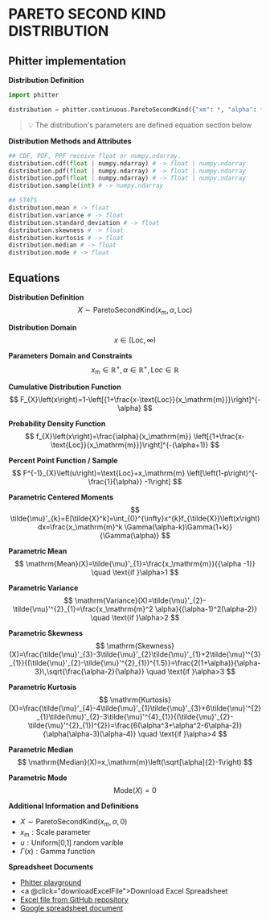 # PARETO SECOND KIND DISTRIBUTION

## Phitter implementation

**Distribution Definition**

```python
import phitter

distribution = phitter.continuous.ParetoSecondKind({"xm": *, "alpha": *, "loc": *})
```

> 💡 The distribution's parameters are defined equation section below

**Distribution Methods and Attributes**

```python
## CDF, PDF, PPF receive float or numpy.ndarray.
distribution.cdf(float | numpy.ndarray) # -> float | numpy.ndarray
distribution.pdf(float | numpy.ndarray) # -> float | numpy.ndarray
distribution.ppf(float | numpy.ndarray) # -> float | numpy.ndarray
distribution.sample(int) # -> numpy.ndarray

## STATS
distribution.mean # -> float
distribution.variance # -> float
distribution.standard_deviation # -> float
distribution.skewness # -> float
distribution.kurtosis # -> float
distribution.median # -> float
distribution.mode # -> float
```

## Equations

**Distribution Definition**
$$ X\sim\mathrm{ParetoSecondKind}\left(x_\mathrm{m},\alpha,\text{Loc}\right) $$

**Distribution Domain**
$$ x\in\left(\text{Loc},\infty\right) $$

**Parameters Domain and Constraints**
$$ x_\mathrm{m}\in\mathbb{R}^{+}, \alpha\in\mathbb{R}^{+}, \text{Loc}\in\mathbb{R} $$

**Cumulative Distribution Function**
$$ F_{X}\left(x\right)=1-\left[{1+\frac{x-\text{Loc}}{x_\mathrm{m}}}\right]^{-\alpha} $$

**Probability Density Function**
$$ f_{X}\left(x\right)=\frac{\alpha}{x_\mathrm{m}} \left[{1+\frac{x-\text{Loc}}{x_\mathrm{m}}}\right]^{-(\alpha+1)} $$

**Percent Point Function / Sample**
$$ F^{-1}_{X}\left(u\right)=\text{Loc}+x_\mathrm{m} \left[\left(1-p\right)^{-\frac{1}{\alpha}} -1\right] $$

**Parametric Centered Moments**
$$ \tilde{\mu}'_{k}=E[\tilde{X}^k]=\int_{0}^{\infty}x^{k}f_{\tilde{X}}\left(x\right)dx=\frac{x_\mathrm{m}^k \Gamma(\alpha-k)\Gamma(1+k)}{\Gamma(\alpha)} $$

**Parametric Mean**
$$ \mathrm{Mean}(X)=\tilde{\mu}'_{1}=\frac{x_\mathrm{m}}{{\alpha -1}}  \quad \text{if }\alpha>1 $$

**Parametric Variance**
$$ \mathrm{Variance}(X)=\tilde{\mu}'_{2}-\tilde{\mu}'^{2}_{1}=\frac{x_\mathrm{m}^2 \alpha}{(\alpha-1)^2(\alpha-2)} \quad \text{if }\alpha>2 $$

**Parametric Skewness**
$$ \mathrm{Skewness}(X)=\frac{\tilde{\mu}'_{3}-3\tilde{\mu}'_{2}\tilde{\mu}'_{1}+2\tilde{\mu}'^{3}_{1}}{(\tilde{\mu}'_{2}-\tilde{\mu}'^{2}_{1})^{1.5}}=\frac{2(1+\alpha)}{\alpha-3}\,\sqrt{\frac{\alpha-2}{\alpha}} \quad \text{if }\alpha>3 $$

**Parametric Kurtosis**
$$ \mathrm{Kurtosis}(X)=\frac{\tilde{\mu}'_{4}-4\tilde{\mu}'_{1}\tilde{\mu}'_{3}+6\tilde{\mu}'^{2}_{1}\tilde{\mu}'_{2}-3\tilde{\mu}'^{4}_{1}}{(\tilde{\mu}'_{2}-\tilde{\mu}'^{2}_{1})^{2}}=\frac{6(\alpha^3+\alpha^2-6\alpha-2)}{\alpha(\alpha-3)(\alpha-4)} \quad \text{if }\alpha>4 $$

**Parametric Median**
$$ \mathrm{Median}(X)=x_\mathrm{m}\left(\sqrt[\alpha]{2}-1\right) $$

**Parametric Mode**
$$ \mathrm{Mode}(X)=0 $$

**Additional Information and Definitions**
- $X\sim\mathrm{ParetoSecondKind}\left(x_\mathrm{m},\alpha,0\right)$
- $x_\mathrm{m}:\text{Scale parameter}$
- $u:\text{Uniform[0,1] random varible}$
- $\Gamma\left(x\right):\text{Gamma function}$

**Spreadsheet Documents**

-   [Phitter playground](https://phitter.io/distributions/continuous/pareto_second_kind)
-   <a @click="downloadExcelFile">Download Excel Spreadsheet</a>
-   [Excel file from GitHub repository](https://github.com/phitter-core/phitter-files/blob/main/continuous/pareto_second_kind.xlsx)
-   [Google spreadsheet document](https://docs.google.com/spreadsheets/d/1hnBOqkbcRNuyRxaLP8eHei5MRwUFDb1bgdcZYkpYKio)

<script setup>
const downloadExcelFile = function() {
    const fileId = "pareto_second_kind";
    const url = `https://raw.githubusercontent.com/phitter-core/phitter-files/main/continuous/${fileId}.xlsx`;
    const link = document.createElement("a");
    link.href = url;
    link.setAttribute("download", `${fileId}.xlsx`);
    document.body.appendChild(link);
    link.click();
    document.body.removeChild(link);
};
</script>

<style module>
a {
  cursor: pointer;
}
</style>

    